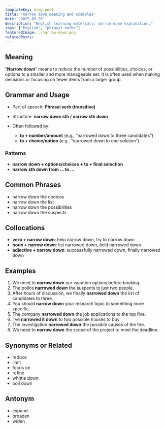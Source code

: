 ```yaml
---
templateKey: blog-post
title: "narrow down meaning and examples"
date: "2025-09-20"
description: "English learning materials; narrow down explanation."
tags: ["English", "phrasal verbs"]
featuredImage: ./narrow-down.png
relatedPosts:
---
```


## Meaning

“**Narrow down**” means to reduce the number of possibilities, choices, or options to a smaller and more manageable set. It is often used when making decisions or focusing on fewer items from a larger group.

## Grammar and Usage

- Part of speech: **Phrasal verb (transitive)**
- Structure: **narrow down sth / narrow sth down**
- Often followed by:

  - **to + number/amount** (e.g., “narrowed down to three candidates”)
  - **to + choice/option** (e.g., “narrowed down to one solution”)

### Patterns

- **narrow down + options/choices + to + final selection**
- **narrow sth down from … to …**

## Common Phrases

- narrow down the choices
- narrow down the list
- narrow down the possibilities
- narrow down the suspects

## Collocations

- **verb + narrow down**: help narrow down, try to narrow down
- **noun + narrow down**: list narrowed down, field narrowed down
- **adjective + narrow down**: successfully narrowed down, finally narrowed down

## Examples

1. We need to **narrow down** our vacation options before booking.
2. The police **narrowed down** the suspects to just two people.
3. After hours of discussion, we finally **narrowed down** the list of candidates to three.
4. You should **narrow down** your research topic to something more specific.
5. The company **narrowed down** the job applications to the top five.
6. I’ve **narrowed it down** to two possible houses to buy.
7. The investigation **narrowed down** the possible causes of the fire.
8. We need to **narrow down** the scope of the project to meet the deadline.

## Synonyms or Related

- reduce
- limit
- focus on
- refine
- whittle down
- boil down

## Antonym

- expand
- broaden
- widen
